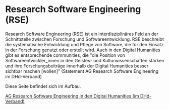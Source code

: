 # Research Software Engineering (RSE)
 
Research Software Engineering (RSE) ist ein interdisziplinäres Feld an der Schnittstelle zwischen Forschung und Softwareentwicklung. RSE beschreibt die systematische Entwicklung und Pflege von Software, die für den Einsatz in der Forschung genutzt oder erstellt wird.
Auch in den Digital Humanities gibt es entsprechende communities, die "die Position von Softwareentwickler_innen in den Geistes- und Kulturwissenschaften stärken und ihre Forschungsbeiträge innerhalb der Digital Humanities besser sichtbar machen \[wollen\]" (Statement AG Research Software Engineering im DHd-Verband)

Diese Seite befindet sich im Aufbau.


[AG Research Software Engineering in den Digital Humanities (im DHd-Verband)](https://dh-rse.github.io)